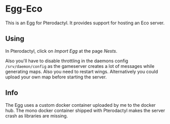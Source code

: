 # Egg-Eco
This is an Egg for Pterodactyl. It provides support for hosting an Eco server.

## Using
In Pterodactyl, click on *Import Egg* at the page *Nests*.

Also you'll have to disable throttling in the daemons config `/srv/daemon/config` as the gameserver creates a lot of messages while generating maps. Also you need to restart wings.
Alternatively you could upload your own map before starting the server.

## Info
The Egg uses a custom docker container uploaded by me to the docker hub. The mono docker container shipped with Pterodactyl  makes the server crash as libraries are missing.

